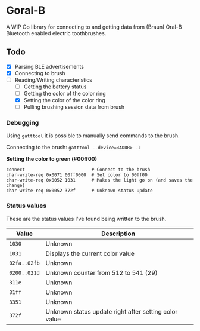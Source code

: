 # Goral-B

A WIP Go library for connecting to and getting data from (Braun) Oral-B Bluetooth enabled electric toothbrushes.

## Todo

* [x] Parsing BLE advertisements
* [x] Connecting to brush
* [ ] Reading/Writing characteristics
    * [ ] Getting the battery status
    * [ ] Getting the color of the color ring
    * [x] Setting the color of the color ring
    * [ ] Pulling brushing session data from brush

### Debugging
Using `gatttool` it is possible to manually send commands to the brush.

Connecting to the brush: `gatttool --device=<ADDR> -I`

**Setting the color to green (#00ff00)**
```
connect                         # Connect to the brush
char-write-req 0x0071 00ff0000  # Set color to 00ff00
char-write-req 0x0052 1031      # Makes the light go on (and saves the change)
char-write-req 0x0052 372f      # Unknown status update
```

### Status values
These are the status values I've found being written to the brush.

|Value|Description|
|---|---|
|`1030`|Unknown|
|`1031`|Displays the current color value|
|`02fa..02fb`|Unknown|
|`0200..021d`|Unknown counter from 512 to 541 (29)|
|`311e`|Unknown|
|`31ff`|Unknown|
|`3351`|Unknown|
|`372f`|Unknown status update right after setting color value|
